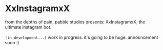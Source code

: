 # XxInstagramxX

from the depths of pain, pabble studios presents: XxInstagramxX, the ultimate instagram bot.
<br><br>
```[in development...]```
work in progress. it's going to be huge. announcement soon :)
